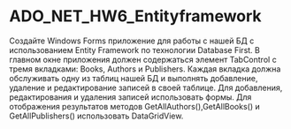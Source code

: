 # ADO_NET_HW6_Entityframework
Создайте Windows Forms приложение для работы с нашей БД с использованием Entity Framework по технологии Database First. 
В главном окне приложения должен содержаться элемент TabControl с тремя вкладками: Books, Authors и Publishers. 
Каждая вкладка должна обслуживать одну из таблиц нашей БД и выполнять добавление, удаление и редактирование записей в своей таблице.
Для добавления, редактирования и удаления записей использовать формы. 
Для отображения результатов методов GetAllAuthors(),GetAllBooks() и GetAllPublishers() использовать DataGridView.
